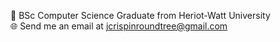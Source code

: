 🌱 BSc Computer Science Graduate from Heriot-Watt University   
🌐 Send me an email at jcrispinroundtree@gmail.com  
